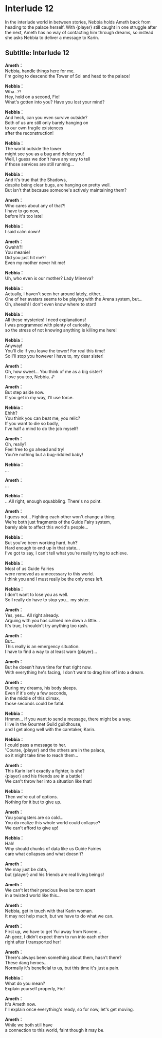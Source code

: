 # Interlude 12
In the interlude world in between stories, Nebbia holds Ameth back from heading to the palace herself. With {player} still caught in one struggle after the next, Ameth has no way of contacting him through dreams, so instead she asks Nebbia to deliver a message to Karin.
  
## Subtitle: Interlude 12
  
**Ameth：**  
Nebbia, handle things here for me.  
I'm going to descend the Tower of Sol and head to the palace!  
  
**Nebbia：**  
Wha...?!  
Hey, hold on a second, Fio!  
What's gotten into you? Have you lost your mind?  
  
**Nebbia：**  
And heck, can you even survive outside?  
Both of us are still only barely hanging on  
to our own fragile existences  
 after the reconstruction!  
  
**Nebbia：**  
The world outside the tower  
 might see you as a bug and delete you!  
Well, I guess we don't have any way to tell  
if those services are still running...  
  
**Nebbia：**  
And it's true that the Shadows,  
despite being clear bugs, are hanging on pretty well.  
But isn't that because someone's actively maintaining them?  
  
**Ameth：**  
Who cares about any of that?!  
I have to go now,  
 before it's too late!  
  
**Nebbia：**  
I said calm down!  
  
**Ameth：**  
Gwahh?!  
You meanie!  
 Did you just hit me?!  
Even my mother never hit me!  
  
**Nebbia：**  
Uh, who even is our mother? Lady Minerva?  
  
**Nebbia：**  
Actually, I haven't seen her around lately, either...  
One of her avatars seems to be playing with the Arena system, but...  
Oh, sheesh! I don't even know where to start!  
  
**Nebbia：**  
All these mysteries! I need explanations!  
I was programmed with plenty of curiosity,  
so the stress of not knowing anything is killing me here!  
  
**Nebbia：**  
Anyway!  
You'll die if you leave the tower! For real this time!  
So I'll stop you however I have to, my dear sister!  
  
**Ameth：**  
Oh, how sweet... You think of me as a big sister?  
I love you too, Nebbia. ♪  
  
**Ameth：**  
But step aside now.  
 If you get in my way, I'll use force.  
  
**Nebbia：**  
Ehhh?  
 You think you can beat me, you relic?  
If you want to die so badly,  
 I've half a mind to do the job myself!  
  
**Ameth：**  
Oh, really?  
 Feel free to go ahead and try!  
You're nothing but a bug-riddled baby!  
  
**Nebbia：**  
...  
  
**Ameth：**  
...  
  
**Nebbia：**  
...All right, enough squabbling. There's no point.  
  
**Ameth：**  
I guess not... Fighting each other won't change a thing.  
We're both just fragments of the Guide Fairy system,  
barely able to affect this world's people...  
  
**Nebbia：**  
But you've been working hard, huh?  
Hard enough to end up in that state...  
I've got to say, I can't tell what you're really trying to achieve.  
  
**Nebbia：**  
Most of us Guide Fairies  
were removed as unnecessary to this world.  
I think you and I must really be the only ones left.  
  
**Nebbia：**  
I don't want to lose you as well.  
So I really do have to stop you... my sister.  
  
**Ameth：**  
Yes, yes... All right already.  
Arguing with you has calmed me down a little...  
It's true, I shouldn't try anything too rash.  
  
**Ameth：**  
But...  
This really is an emergency situation.  
I have to find a way to at least warn {player}...  
  
**Ameth：**  
But he doesn't have time for that right now.  
With everything he's facing, I don't want to drag him off into a dream.  
  
**Ameth：**  
During my dreams, his body sleeps.  
Even if it's only a few seconds,  
in the middle of this climax,  
 those seconds could be fatal.  
  
**Nebbia：**  
Hmmm... If you want to send a message, there might be a way.  
I live in the Gourmet Guild guildhouse,  
and I get along well with the caretaker, Karin.  
  
**Nebbia：**  
I could pass a message to her.  
'Course, {player} and the others are in the palace,  
so it might take time to reach them...  
  
**Ameth：**  
This Karin isn't exactly a fighter, is she?  
{player} and his friends are in a battle!  
We can't throw her into a situation like that!  
  
**Nebbia：**  
Then we're out of options.  
Nothing for it but to give up.  
  
**Ameth：**  
You youngsters are so cold...  
You do realize this whole world could collapse?  
We can't afford to give up!  
  
**Nebbia：**  
Hah!  
Why should chunks of data like us Guide Fairies  
care what collapses and what doesn't?  
  
**Ameth：**  
We may just be data,  
but {player} and his friends are real living beings!  
  
**Ameth：**  
We can't let their precious lives be torn apart  
in a twisted world like this...  
  
**Ameth：**  
Nebbia, get in touch with that Karin woman.  
It may not help much, but we have to do what we can.  
  
**Ameth：**  
First up, we have to get Yui away from Novem...  
Ah geez, I didn't expect them to run into each other  
right after I transported her!  
  
**Ameth：**  
There's always been something about them, hasn't there?  
These dang heroes...  
Normally it's beneficial to us, but this time it's just a pain.  
  
**Nebbia：**  
What do you mean?  
Explain yourself properly, Fio!  
  
**Ameth：**  
It's Ameth now.  
I'll explain once everything's ready, so for now, let's get moving.  
  
**Ameth：**  
While we both still have  
a connection to this world, faint though it may be.  
